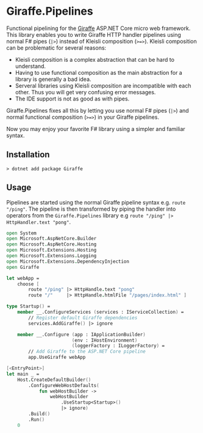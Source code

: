 # Giraffe.Pipelines

Functional pipelining for the
[Giraffe](https://github.com/giraffe-fsharp/Giraffe) ASP.NET Core micro
web framework. This library enables you to write Giraffe HTTP handler
pipelines using normal F# pipes (`|>`) instead of Kleisli composition
(`>=>`). Kleisli composition can be problematic for several reasons:

- Kleisli composition is a complex abstraction that can be hard to
  understand.
- Having to use functional composition as the main abstraction for a
  library is generally a bad idea.
- Serveral libraries using Kleisli composition are incompatible with
  each other. Thus you will get very confusing error messages.
- The IDE support is not as good as with pipes.

Giraffe.Pipelines fixes all this by letting you use normal F# pipes
(`|>`) and normal functional composition (`>=>`) in your Giraffe
pipelines.

Now you may enjoy your favorite F# library using a simpler and familiar
syntax.

## Installation

```console
> dotnet add package Giraffe
```

## Usage

Pipelines are started using the normal Giraffe pipeline syntax e.g.
`route "/ping"`. The pipeline is then transformed by piping the handler
into operators from the `Giraffe.Pipelines` library e.g `route "/ping"
|> HttpHandler.text "pong"`.

```fsharp
open System
open Microsoft.AspNetCore.Builder
open Microsoft.AspNetCore.Hosting
open Microsoft.Extensions.Hosting
open Microsoft.Extensions.Logging
open Microsoft.Extensions.DependencyInjection
open Giraffe

let webApp =
    choose [
        route "/ping" |> HttpHandle.text "pong"
        route "/"     |> HttpHandle.htmlFile "/pages/index.html" ]

type Startup() =
    member __.ConfigureServices (services : IServiceCollection) =
        // Register default Giraffe dependencies
        services.AddGiraffe() |> ignore

    member __.Configure (app : IApplicationBuilder)
                        (env : IHostEnvironment)
                        (loggerFactory : ILoggerFactory) =
        // Add Giraffe to the ASP.NET Core pipeline
        app.UseGiraffe webApp

[<EntryPoint>]
let main _ =
    Host.CreateDefaultBuilder()
        .ConfigureWebHostDefaults(
            fun webHostBuilder ->
                webHostBuilder
                    .UseStartup<Startup>()
                    |> ignore)
        .Build()
        .Run()
    0
```
